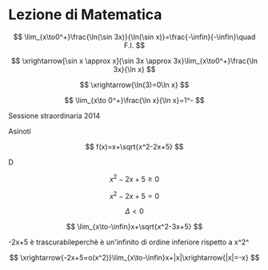 # Lezione di Matematica

$$
\lim_{x\to0^+}\frac{\ln(\sin 3x)}{\ln(\sin x)}=\frac{-\infin}{-\infin}\quad F.I.
$$


$$
\xrightarrow[\sin x \approx x]{\sin 3x \approx 3x}\lim_{x\to0^+}\frac{\ln 3x}{\ln x}
$$

$$
\xrightarrow{\ln(3)=0\ln x}
$$

$$
\lim_{x\to 0^+}\frac{\ln x}{\ln x}=1^-
$$

Sessione straordinaria 2014

Asinoti

$$
f(x)=x+\sqrt{x^2-2x+5}
$$

D

$$
x^2-2x+5 \ge 0
$$

$$
x^2-2x+5=0
$$

$$
\Delta < 0
$$

$$
\lim_{x\to-\infin}x+\sqrt{x^2-3x+5}
$$

-2x+5 è trascurabileperchè è un'infinito di ordine inferiore rispetto a x^2^



$$
\xrightarrow{-2x+5=o(x^2)}\lim_{x\to-\infin}x+|x|\xrightarrow{|x|=-x}
$$


<!--stackedit_data:
eyJoaXN0b3J5IjpbNDIxMjcxNzUzLC0xODE5OTYzODg3LDU2Nj
I0NjAxNyw5MTE0OTA2OF19
-->